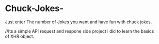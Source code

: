 # Chuck-Jokes-
Just enter The number of Jokes you want and have fun with chuck jokes.


//Its a simple API request and respone side project i did to learn the basics of XHR object.


